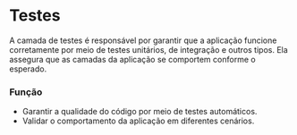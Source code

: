 # Testes

A camada de testes é responsável por garantir que a aplicação funcione corretamente por meio de testes unitários, de integração e outros tipos.
Ela assegura que as camadas da aplicação se comportem conforme o esperado.

### Função
- Garantir a qualidade do código por meio de testes automáticos.
- Validar o comportamento da aplicação em diferentes cenários.
